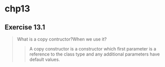 chp13
=
Exercise 13.1
-
>What is a copy contructor?When we use it?<br>
>>A copy constructor is a constructor which first parameter is a reference to the class type and any additional parameters have default values.
